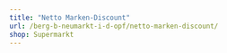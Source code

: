 ```yaml
---
title: "Netto Marken-Discount"
url: /berg-b-neumarkt-i-d-opf/netto-marken-discount/
shop: Supermarkt
---
```

